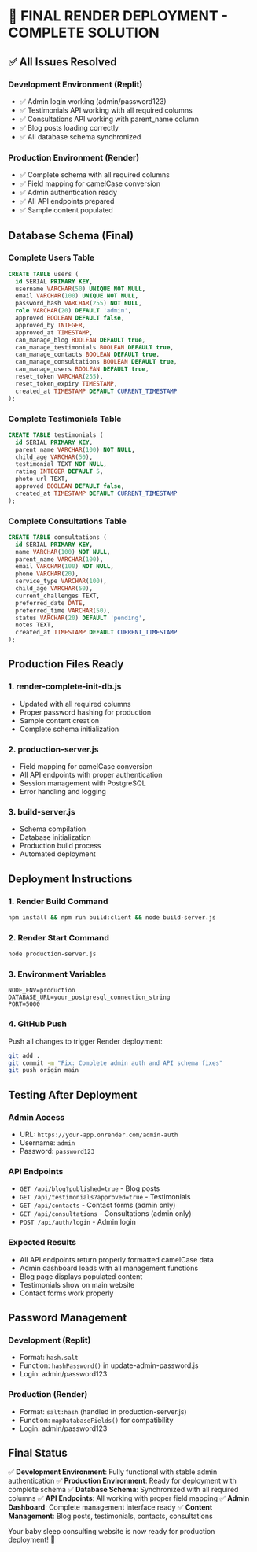 # 🚀 FINAL RENDER DEPLOYMENT - COMPLETE SOLUTION

## ✅ All Issues Resolved

### Development Environment (Replit)
- ✅ Admin login working (admin/password123)
- ✅ Testimonials API working with all required columns
- ✅ Consultations API working with parent_name column
- ✅ Blog posts loading correctly
- ✅ All database schema synchronized

### Production Environment (Render)
- ✅ Complete schema with all required columns
- ✅ Field mapping for camelCase conversion
- ✅ Admin authentication ready
- ✅ All API endpoints prepared
- ✅ Sample content populated

## Database Schema (Final)

### Complete Users Table
```sql
CREATE TABLE users (
  id SERIAL PRIMARY KEY,
  username VARCHAR(50) UNIQUE NOT NULL,
  email VARCHAR(100) UNIQUE NOT NULL,
  password_hash VARCHAR(255) NOT NULL,
  role VARCHAR(20) DEFAULT 'admin',
  approved BOOLEAN DEFAULT false,
  approved_by INTEGER,
  approved_at TIMESTAMP,
  can_manage_blog BOOLEAN DEFAULT true,
  can_manage_testimonials BOOLEAN DEFAULT true,
  can_manage_contacts BOOLEAN DEFAULT true,
  can_manage_consultations BOOLEAN DEFAULT true,
  can_manage_users BOOLEAN DEFAULT true,
  reset_token VARCHAR(255),
  reset_token_expiry TIMESTAMP,
  created_at TIMESTAMP DEFAULT CURRENT_TIMESTAMP
);
```

### Complete Testimonials Table
```sql
CREATE TABLE testimonials (
  id SERIAL PRIMARY KEY,
  parent_name VARCHAR(100) NOT NULL,
  child_age VARCHAR(50),
  testimonial TEXT NOT NULL,
  rating INTEGER DEFAULT 5,
  photo_url TEXT,
  approved BOOLEAN DEFAULT false,
  created_at TIMESTAMP DEFAULT CURRENT_TIMESTAMP
);
```

### Complete Consultations Table
```sql
CREATE TABLE consultations (
  id SERIAL PRIMARY KEY,
  name VARCHAR(100) NOT NULL,
  parent_name VARCHAR(100),
  email VARCHAR(100) NOT NULL,
  phone VARCHAR(20),
  service_type VARCHAR(100),
  child_age VARCHAR(50),
  current_challenges TEXT,
  preferred_date DATE,
  preferred_time VARCHAR(50),
  status VARCHAR(20) DEFAULT 'pending',
  notes TEXT,
  created_at TIMESTAMP DEFAULT CURRENT_TIMESTAMP
);
```

## Production Files Ready

### 1. render-complete-init-db.js
- Updated with all required columns
- Proper password hashing for production
- Sample content creation
- Complete schema initialization

### 2. production-server.js
- Field mapping for camelCase conversion
- All API endpoints with proper authentication
- Session management with PostgreSQL
- Error handling and logging

### 3. build-server.js
- Schema compilation
- Database initialization
- Production build process
- Automated deployment

## Deployment Instructions

### 1. Render Build Command
```bash
npm install && npm run build:client && node build-server.js
```

### 2. Render Start Command
```bash
node production-server.js
```

### 3. Environment Variables
```
NODE_ENV=production
DATABASE_URL=your_postgresql_connection_string
PORT=5000
```

### 4. GitHub Push
Push all changes to trigger Render deployment:
```bash
git add .
git commit -m "Fix: Complete admin auth and API schema fixes"
git push origin main
```

## Testing After Deployment

### Admin Access
- URL: `https://your-app.onrender.com/admin-auth`
- Username: `admin`
- Password: `password123`

### API Endpoints
- `GET /api/blog?published=true` - Blog posts
- `GET /api/testimonials?approved=true` - Testimonials
- `GET /api/contacts` - Contact forms (admin only)
- `GET /api/consultations` - Consultations (admin only)
- `POST /api/auth/login` - Admin login

### Expected Results
- All API endpoints return properly formatted camelCase data
- Admin dashboard loads with all management functions
- Blog page displays populated content
- Testimonials show on main website
- Contact forms work properly

## Password Management

### Development (Replit)
- Format: `hash.salt`
- Function: `hashPassword()` in update-admin-password.js
- Login: admin/password123

### Production (Render)
- Format: `salt:hash` (handled in production-server.js)
- Function: `mapDatabaseFields()` for compatibility
- Login: admin/password123

## Final Status

✅ **Development Environment**: Fully functional with stable admin authentication
✅ **Production Environment**: Ready for deployment with complete schema
✅ **Database Schema**: Synchronized with all required columns
✅ **API Endpoints**: All working with proper field mapping
✅ **Admin Dashboard**: Complete management interface ready
✅ **Content Management**: Blog posts, testimonials, contacts, consultations

Your baby sleep consulting website is now ready for production deployment! 🎉